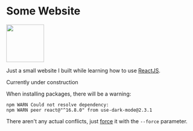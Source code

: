 # Some Website
<img src="https://cdn.discordapp.com/attachments/625670917263196174/679323937934671873/Birb.png" width="100" />

Just a small website I built while learning how to use [ReactJS](https://reactjs.org/).

Currently under construction

When installing packages, there will be a warning:
```
npm WARN Could not resolve dependency:
npm WARN peer react@"^16.8.0" from use-dark-mode@2.3.1
```
There aren't any actual conflicts, just [force](https://github.com/donavon/use-dark-mode/issues/69#issuecomment-805969670) it with the `--force` parameter.